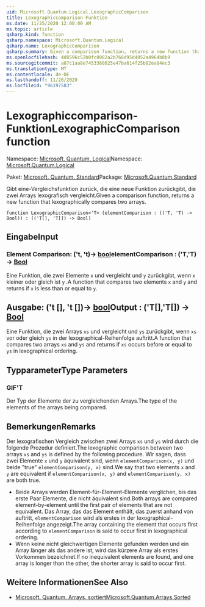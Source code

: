 ```yaml
---
uid: Microsoft.Quantum.Logical.LexographicComparison
title: Lexographiccomparison-Funktion
ms.date: 11/25/2020 12:00:00 AM
ms.topic: article
qsharp.kind: function
qsharp.namespace: Microsoft.Quantum.Logical
qsharp.name: LexographicComparison
qsharp.summary: Given a comparison function, returns a new function that lexographically compares two arrays.
ms.openlocfilehash: 4d8596c52b0fc8082a2b766d95d4052a4964b8b9
ms.sourcegitcommit: a87c1aa8e7453360025e47ba614f25b02ea84ec3
ms.translationtype: MT
ms.contentlocale: de-DE
ms.lasthandoff: 11/26/2020
ms.locfileid: "96197583"
---
```

# <a name="lexographiccomparison-function"></a><span data-ttu-id="c03d5-102">Lexographiccomparison-Funktion</span><span class="sxs-lookup"><span data-stu-id="c03d5-102">LexographicComparison function</span></span>

<span data-ttu-id="c03d5-103">Namespace: [Microsoft. Quantum. Logical](xref:Microsoft.Quantum.Logical)</span><span class="sxs-lookup"><span data-stu-id="c03d5-103">Namespace: [Microsoft.Quantum.Logical](xref:Microsoft.Quantum.Logical)</span></span>

<span data-ttu-id="c03d5-104">Paket: [Microsoft. Quantum. Standard](https://nuget.org/packages/Microsoft.Quantum.Standard)</span><span class="sxs-lookup"><span data-stu-id="c03d5-104">Package: [Microsoft.Quantum.Standard](https://nuget.org/packages/Microsoft.Quantum.Standard)</span></span>


<span data-ttu-id="c03d5-105">Gibt eine-Vergleichsfunktion zurück, die eine neue Funktion zurückgibt, die zwei Arrays lexografisch vergleicht.</span><span class="sxs-lookup"><span data-stu-id="c03d5-105">Given a comparison function, returns a new function that lexographically compares two arrays.</span></span>

```qsharp
function LexographicComparison<'T> (elementComparison : (('T, 'T) -> Bool)) : (('T[], 'T[]) -> Bool)
```


## <a name="input"></a><span data-ttu-id="c03d5-106">Eingabe</span><span class="sxs-lookup"><span data-stu-id="c03d5-106">Input</span></span>

### <a name="elementcomparison--tt---bool"></a><span data-ttu-id="c03d5-107">Element Comparison: ('t, 't)-> [bool](xref:microsoft.quantum.lang-ref.bool)</span><span class="sxs-lookup"><span data-stu-id="c03d5-107">elementComparison : ('T,'T) -> [Bool](xref:microsoft.quantum.lang-ref.bool)</span></span>

<span data-ttu-id="c03d5-108">Eine Funktion, die zwei Elemente `x` und vergleicht und `y` zurückgibt, wenn `x` kleiner oder gleich ist `y` .</span><span class="sxs-lookup"><span data-stu-id="c03d5-108">A function that compares two elements `x` and `y` and returns if `x` is less than or equal to `y`.</span></span>



## <a name="output--tt---bool"></a><span data-ttu-id="c03d5-109">Ausgabe: ('t [], 't [])-> [bool](xref:microsoft.quantum.lang-ref.bool)</span><span class="sxs-lookup"><span data-stu-id="c03d5-109">Output : ('T[],'T[]) -> [Bool](xref:microsoft.quantum.lang-ref.bool)</span></span>

<span data-ttu-id="c03d5-110">Eine Funktion, die zwei Arrays `xs` und vergleicht und `ys` zurückgibt, wenn `xs` vor oder gleich `ys` in der lexographical-Reihenfolge auftritt.</span><span class="sxs-lookup"><span data-stu-id="c03d5-110">A function that compares two arrays `xs` and `ys` and returns if `xs` occurs before or equal to `ys` in lexographical ordering.</span></span>

## <a name="type-parameters"></a><span data-ttu-id="c03d5-111">Typparameter</span><span class="sxs-lookup"><span data-stu-id="c03d5-111">Type Parameters</span></span>

### <a name="t"></a><span data-ttu-id="c03d5-112">GIF</span><span class="sxs-lookup"><span data-stu-id="c03d5-112">'T</span></span>

<span data-ttu-id="c03d5-113">Der Typ der Elemente der zu vergleichenden Arrays.</span><span class="sxs-lookup"><span data-stu-id="c03d5-113">The type of the elements of the arrays being compared.</span></span>

## <a name="remarks"></a><span data-ttu-id="c03d5-114">Bemerkungen</span><span class="sxs-lookup"><span data-stu-id="c03d5-114">Remarks</span></span>

<span data-ttu-id="c03d5-115">Der lexografischen Vergleich zwischen zwei Arrays `xs` und `ys` wird durch die folgende Prozedur definiert.</span><span class="sxs-lookup"><span data-stu-id="c03d5-115">The lexographic comparison between two arrays `xs` and `ys` is defined by the following procedure.</span></span> <span data-ttu-id="c03d5-116">Wir sagen, dass zwei Elemente `x` und `y` äquivalent sind, wenn `elementComparison(x, y)` und beide "true" `elementComparison(y, x)` sind.</span><span class="sxs-lookup"><span data-stu-id="c03d5-116">We say that two elements `x` and `y` are equivalent if `elementComparison(x, y)` and `elementComparison(y, x)` are both true.</span></span>

- <span data-ttu-id="c03d5-117">Beide Arrays werden Element-für-Element-Elemente verglichen, bis das erste Paar Elemente, die nicht äquivalent sind.</span><span class="sxs-lookup"><span data-stu-id="c03d5-117">Both arrays are compared element-by-element until the first pair of elements that are not equivalent.</span></span> <span data-ttu-id="c03d5-118">Das Array, das das Element enthält, das zuerst anhand von auftritt, `elementComparison` wird als erstes in der lexographical-Reihenfolge angezeigt.</span><span class="sxs-lookup"><span data-stu-id="c03d5-118">The array containing the element that occurs first according to `elementComparison` is said to occur first in lexographical ordering.</span></span>
- <span data-ttu-id="c03d5-119">Wenn keine nicht gleichwertigen Elemente gefunden werden und ein Array länger als das andere ist, wird das kürzere Array als erstes Vorkommen bezeichnet.</span><span class="sxs-lookup"><span data-stu-id="c03d5-119">If no inequivalent elements are found, and one array is longer than the other, the shorter array is said to occur first.</span></span>

## <a name="see-also"></a><span data-ttu-id="c03d5-120">Weitere Informationen</span><span class="sxs-lookup"><span data-stu-id="c03d5-120">See Also</span></span>

- [<span data-ttu-id="c03d5-121">Microsoft. Quantum. Arrays. sortiert</span><span class="sxs-lookup"><span data-stu-id="c03d5-121">Microsoft.Quantum.Arrays.Sorted</span></span>](xref:Microsoft.Quantum.Arrays.Sorted)
